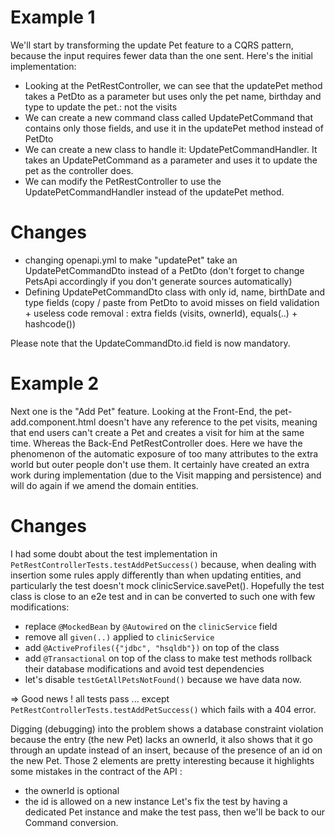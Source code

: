 # Example 1
We'll start by transforming the update Pet feature to a CQRS pattern, because the input requires fewer data than the one sent.
Here's the initial implementation:
- Looking at the PetRestController, we can see that the updatePet method takes a PetDto as a parameter but uses only the pet name, birthday and type to update the pet.: not the visits
- We can create a new command class called UpdatePetCommand that contains only those fields, and use it in the updatePet method instead of PetDto
- We can create a new class to handle it: UpdatePetCommandHandler. It takes an UpdatePetCommand as a parameter and uses it to update the pet as the controller does.
- We can modify the PetRestController to use the UpdatePetCommandHandler instead of the updatePet method.

# Changes
- changing openapi.yml to make "updatePet" take an UpdatePetCommandDto instead of a PetDto (don't forget to change PetsApi accordingly if you don't generate sources automatically)
- Defining UpdatePetCommandDto class with only id, name, birthDate and type fields (copy / paste from PetDto to avoid misses on field validation + useless code removal : extra fields (visits, ownerId), equals(..) + hashcode())

Please note that the UpdateCommandDto.id field is now mandatory.

# Example 2
Next one is the "Add Pet" feature.
Looking at the Front-End, the pet-add.component.html doesn't have any reference to the pet visits, meaning that end users can't create a Pet and creates a visit for him at the same time.
Whereas the Back-End PetRestController does. Here we have the phenomenon of the automatic exposure of too many attributes to the extra world but outer people don't use them. It certainly have created an extra work during implementation (due to the Visit mapping and persistence) and will do again if we amend the domain entities.

# Changes
I had some doubt about the test implementation in `PetRestControllerTests.testAddPetSuccess()` because, when dealing with insertion some rules apply differently than when updating entities, and particularly the test doesn't mock clinicService.savePet(). Hopefully the test class is close to an e2e test and in can be converted to such one with few modifications:
- replace `@MockedBean` by `@Autowired` on the `clinicService` field
- remove all `given(..)` applied to `clinicService`
- add `@ActiveProfiles({"jdbc", "hsqldb"})` on top of the class
- add `@Transactional` on top of the class to make test methods rollback their database modifications and avoid test dependencies
- let's disable `testGetAllPetsNotFound()` because we have data now.

=> Good news ! all tests pass ... except `PetRestControllerTests.testAddPetSuccess()` which fails with a 404 error. 

Digging (debugging) into the problem shows a database constraint violation because the entry (the new Pet) lacks an ownerId, it also shows that it go through an update instead of an insert, because of the presence of an id on the new Pet. Those 2 elements are pretty interesting because it highlights some mistakes in the contract of the API :
- the ownerId is optional
- the id is allowed on a new instance
  Let's fix the test by having a dedicated Pet instance and make the test pass, then we'll be back to our Command conversion.
